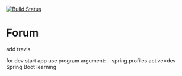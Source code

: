 [![Build Status](https://travis-ci.org/Sekator778/Forum.svg?branch=master)](https://travis-ci.org/Sekator778/Forum)

# Forum 
add travis

for dev start app use program argument: --spring.profiles.active=dev
<br/>
Spring Boot learning
